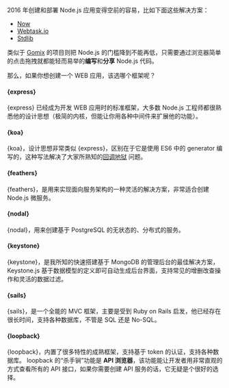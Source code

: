 2016 年创建和部署 Node.js 应用变得空前的容易，比如下面这些解决方案：

* [Now](https://zeit.co/now)
* [Webtask.io](https://webtask.io/)
* [Stdlib](https://stdlib.com/)

类似于 [Gomix](https://gomix.com) 的项目则把 Node.js 的门槛降到不能再低，只需要通过浏览器简单的点击拖拽就都能轻而易举的**编写**和**分享** Node.js 代码。

那么，如果你想创建一个 WEB 应用，该选哪个框架呢？

#### {express}

{express} 已经成为开发 WEB 应用时的标准框架，大多数 Node.js 工程师都很熟悉他的设计思想（极简的内核，但能让你用各种中间件来扩展他的功能）。

#### {koa}

{koa}，设计思想非常类似 {express}，区别在于它是使用 ES6 中的 generator 编写的，这种写法解决了大家所熟知的[回调地狱](https://www.sitepoint.com/saved-from-callback-hell/) 问题。

#### {feathers}

{feathers}，是用来实现面向服务架构的一种灵活的解决方案，非常适合创建 Node.js 微服务。

#### {nodal}

{nodal}，用来创建基于 PostgreSQL 的无状态的、分布式的服务。

#### {keystone}

{keystone}，是我所知的快速搭建基于 MongoDB 的管理后台的最佳解决方案，Keystone.js 基于数据模型的定义即可自动生成后台界面，支持常见的增删改查操作和灵活的数据过滤。

#### {sails}

{sails}，是一个全能的 MVC 框架，主要是受到 Ruby on Rails 启发，他已经存在很长时间，支持各种数据库，不管是 SQL 还是 No-SQL。

#### {loopback}

{loopback}，内置了很多特性的成熟框架，支持基于 token 的认证，支持各种数据库。 loopback 的“杀手锏”功能是 **API 浏览器**，该功能能让开发者用非常直观的方式查看所有的 API 接口，如果你需要创建 API 服务的话，它无疑是个很好的选择。
